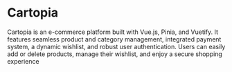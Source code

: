 # Cartopia
Cartopia is an e-commerce platform built with Vue.js, Pinia, and Vuetify. It features seamless product and category management, integrated payment system, a dynamic wishlist, and robust user authentication. Users can easily add or delete products, manage their wishlist, and enjoy a secure shopping experience
